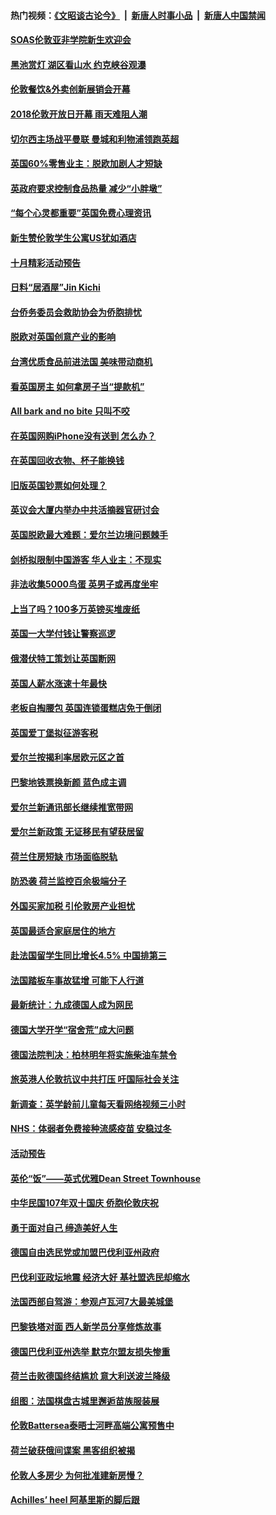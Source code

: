 #### 热门视频：[《文昭谈古论今》](https://github.com/gfw-breaker/wenzhao/blob/master/README.md?t=10221534) &nbsp;|&nbsp; [新唐人时事小品](https://github.com/gfw-breaker/ntdtv-comedy/blob/master/README.md?t=10221534) &nbsp;|&nbsp; [新唐人中国禁闻](https://github.com/gfw-breaker/ntdtv-news/blob/master/README.md?t=10221534)

#### [SOAS伦敦亚非学院新生欢迎会](../pages/nsc974/n10800385.md?t=10221534) 

#### [黑池赏灯 湖区看山水 约克峡谷观瀑](../pages/nsc974/n10800379.md?t=10221534) 

#### [伦敦餐饮&外卖创新展销会开幕](../pages/nsc974/n10800370.md?t=10221534) 

#### [2018伦敦开放日开幕 雨天难阻人潮](../pages/nsc974/n10800357.md?t=10221534) 

#### [切尔西主场战平曼联 曼城和利物浦领跑英超](../pages/nsc974/n10799387.md?t=10221534) 

#### [英国60%零售业主：脱欧加剧人才短缺](../pages/nsc974/n10798814.md?t=10221534) 

#### [英政府要求控制食品热量 减少“小胖墩”](../pages/nsc974/n10798915.md?t=10221534) 

#### [“每个心灵都重要”英国免费心理资讯](../pages/nsc974/n10798906.md?t=10221534) 

#### [新生赞伦敦学生公寓US犹如酒店](../pages/nsc974/n10798881.md?t=10221534) 

#### [十月精彩活动预告](../pages/nsc974/n10798869.md?t=10221534) 

#### [日料“居酒屋”Jin Kichi](../pages/nsc974/n10798856.md?t=10221534) 

#### [台侨务委员会救助协会为侨胞排忧](../pages/nsc974/n10798830.md?t=10221534) 

#### [脱欧对英国创意产业的影响](../pages/nsc974/n10798806.md?t=10221534) 

#### [台湾优质食品前进法国 美味带动商机](../pages/nsc974/n10796380.md?t=10221534) 

#### [看英国房主 如何拿房子当“提款机”](../pages/nsc974/n10795639.md?t=10221534) 

#### [All bark and no bite 只叫不咬](../pages/nsc974/n10795626.md?t=10221534) 

#### [在英国网购iPhone没有送到 怎么办？](../pages/nsc974/n10795611.md?t=10221534) 

#### [在英国回收衣物、杯子能换钱](../pages/nsc974/n10795600.md?t=10221534) 

#### [旧版英国钞票如何处理？](../pages/nsc974/n10795574.md?t=10221534) 

#### [英议会大厦内举办中共活摘器官研讨会](../pages/nsc974/n10795559.md?t=10221534) 

#### [英国脱欧最大难题：爱尔兰边境问题棘手](../pages/nsc974/n10793065.md?t=10221534) 

#### [剑桥拟限制中国游客 华人业主：不现实](../pages/nsc974/n10793028.md?t=10221534) 

#### [非法收集5000鸟蛋 英男子或再度坐牢](../pages/nsc974/n10793168.md?t=10221534) 

#### [上当了吗？100多万英镑买堆废纸](../pages/nsc974/n10793153.md?t=10221534) 

#### [英国一大学付钱让警察巡逻](../pages/nsc974/n10793144.md?t=10221534) 

#### [俄潜伏特工策划让英国断网](../pages/nsc974/n10793138.md?t=10221534) 

#### [英国人薪水涨速十年最快](../pages/nsc974/n10793134.md?t=10221534) 

#### [老板自掏腰包 英国连锁蛋糕店免于倒闭](../pages/nsc974/n10793123.md?t=10221534) 

#### [英国爱丁堡拟征游客税](../pages/nsc974/n10793043.md?t=10221534) 

#### [爱尔兰按揭利率居欧元区之首](../pages/nsc974/n10792636.md?t=10221534) 

#### [巴黎地铁票换新颜 蓝色成主调](../pages/nsc974/n10792539.md?t=10221534) 

#### [爱尔兰新通讯部长继续推宽带网](../pages/nsc974/n10792470.md?t=10221534) 

#### [爱尔兰新政策 无证移民有望获居留](../pages/nsc974/n10792193.md?t=10221534) 

#### [荷兰住房短缺 市场面临脱轨](../pages/nsc974/n10792107.md?t=10221534) 

#### [防恐袭 荷兰监控百余极端分子](../pages/nsc974/n10792022.md?t=10221534) 

#### [外国买家加税 引伦敦房产业担忧](../pages/nsc974/n10790977.md?t=10221534) 

#### [英国最适合家庭居住的地方](../pages/nsc974/n10790961.md?t=10221534) 

#### [赴法国留学生同比增长4.5% 中国排第三](../pages/nsc974/n10790702.md?t=10221534) 

#### [法国踏板车事故猛增 可能下人行道](../pages/nsc974/n10790752.md?t=10221534) 

#### [最新统计：九成德国人成为网民](../pages/nsc974/n10789368.md?t=10221534) 

#### [德国大学开学“宿舍荒”成大问题](../pages/nsc974/n10789287.md?t=10221534) 

#### [德国法院判决：柏林明年将实施柴油车禁令](../pages/nsc974/n10788104.md?t=10221534) 

#### [旅英港人伦敦抗议中共打压 吁国际社会关注](../pages/nsc974/n10788264.md?t=10221534) 

#### [新调查：英学龄前儿童每天看网络视频三小时](../pages/nsc974/n10788331.md?t=10221534) 

#### [NHS：体弱者免费接种流感疫苗 安稳过冬](../pages/nsc974/n10788326.md?t=10221534) 

#### [活动预告](../pages/nsc974/n10788321.md?t=10221534) 

#### [英伦“饭”——英式优雅Dean Street Townhouse](../pages/nsc974/n10788313.md?t=10221534) 

#### [中华民国107年双十国庆 侨胞伦敦庆祝](../pages/nsc974/n10788304.md?t=10221534) 

#### [勇于面对自己 缔造美好人生](../pages/nsc974/n10788275.md?t=10221534) 

#### [德国自由选民党或加盟巴伐利亚州政府](../pages/nsc974/n10788073.md?t=10221534) 

#### [巴伐利亚政坛地震  经济大好 基社盟选民却缩水](../pages/nsc974/n10787951.md?t=10221534) 

#### [法国西部自驾游：参观卢瓦河7大最美城堡](../pages/nsc974/n10760218.md?t=10221534) 

#### [巴黎铁塔对面 西人新学员分享修炼故事](../pages/nsc974/n10786939.md?t=10221534) 

#### [德国巴伐利亚州选举 默克尔盟友损失惨重](../pages/nsc974/n10783385.md?t=10221534) 

#### [荷兰击败德国终结尴尬 意大利送波兰降级](../pages/nsc974/n10783771.md?t=10221534) 

#### [组图：法国棋盘古城里邂逅苗族服装展](../pages/nsc974/n10781596.md?t=10221534) 

#### [伦敦Battersea泰晤士河畔高端公寓预售中](../pages/nsc974/n10780029.md?t=10221534) 

#### [荷兰破获俄间谍案 黑客组织被揭](../pages/nsc974/n10779265.md?t=10221534) 

#### [伦敦人多房少 为何批准建新房慢？](../pages/nsc974/n10779376.md?t=10221534) 

#### [Achilles’ heel 阿基里斯的脚后跟](../pages/nsc974/n10779364.md?t=10221534) 


